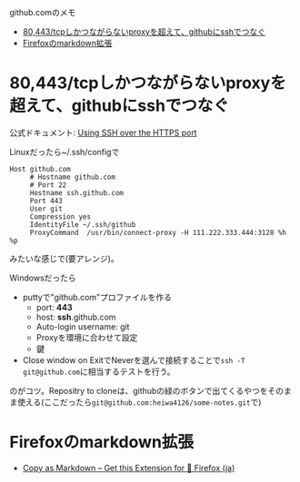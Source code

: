 github.comのメモ

- [80,443/tcpしかつながらないproxyを超えて、githubにsshでつなぐ](#80443tcp%E3%81%97%E3%81%8B%E3%81%A4%E3%81%AA%E3%81%8C%E3%82%89%E3%81%AA%E3%81%84proxy%E3%82%92%E8%B6%85%E3%81%88%E3%81%A6github%E3%81%ABssh%E3%81%A7%E3%81%A4%E3%81%AA%E3%81%90)
- [Firefoxのmarkdown拡張](#firefox%E3%81%AEmarkdown%E6%8B%A1%E5%BC%B5)

# 80,443/tcpしかつながらないproxyを超えて、githubにsshでつなぐ

公式ドキュメント: [Using SSH over the HTTPS port](https://help.github.com/articles/using-ssh-over-the-https-port/)

Linuxだったら~/.ssh/configで
```
Host github.com
     # Hostname github.com
     # Port 22
     Hostname ssh.github.com
     Port 443
     User git
     Compression yes
     IdentityFile ~/.ssh/github
     ProxyCommand  /usr/bin/connect-proxy -H 111.222.333.444:3128 %h %p
```
みたいな感じで(要アレンジ)。


Windowsだったら
* puttyで"github.com"プロファイルを作る
  - port: **443**
  - host: **ssh**.github.com
  - Auto-login username: git
  - Proxyを環境に合わせて設定
  - 鍵 
* Close window on ExitでNeverを選んで接続することで`ssh -T git@github.com`に相当するテストを行う。

のがコツ。Repositry to cloneは、githubの緑のボタンで出てくるやつをそのまま使える(ここだったら`git@github.com:heiwa4126/some-notes.git`で)

# Firefoxのmarkdown拡張

- [Copy as Markdown – Get this Extension for 🦊 Firefox (ja)](https://addons.mozilla.org/ja/firefox/addon/copy-as-markdown/)

